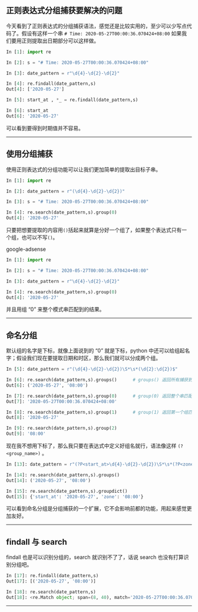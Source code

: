 ## 正则表达式分组捕获要解决的问题
今天看到了正则表达式的分组捕获语法，感觉还是比较实用的，至少可以少写点代码了。假设有这样一个串 `# Time: 2020-05-27T00:00:36.070424+08:00` 如果我们要用正则提取出日期部分可以这样做。
```python
In [1]: import re                                                               

In [2]: s = "# Time: 2020-05-27T00:00:36.070424+08:00"                          

In [3]: date_pattern = r"\d{4}-\d{2}-\d{2}"                                     

In [4]: re.findall(date_pattern,s)                                              
Out[4]: ['2020-05-27']

In [5]: start_at , *_ = re.findall(date_pattern,s)                              

In [6]: start_at                                                                
Out[6]: '2020-05-27'
```
可以看到要得到时期值并不容易。

---

## 使用分组捕获
使用正则表达式的分组功能可以让我们更加简单的提取出目标子串。
```python
In [1]: import re                                                               

In [2]: date_pattern = r"(\d{4}-\d{2}-\d{2})"                                   

In [3]: s = "# Time: 2020-05-27T00:00:36.070424+08:00"                          

In [4]: re.search(date_pattern,s).group(0)                                      
Out[4]: '2020-05-27'

```
只要把想要提取的内容用`()`括起来就算是分好一个组了，如果整个表达式只有一个组，也可以不写`()`。

google-adsense

```python
In [1]: import re                                                               

In [2]: s = "# Time: 2020-05-27T00:00:36.070424+08:00"                          

In [3]: date_pattern = r"\d{4}-\d{2}-\d{2}"                                     

In [4]: re.search(date_pattern,s).group(0)                                      
Out[4]: '2020-05-27'
```
并且用组 “0” 来整个模式串匹配到的结果。

---

## 命名分组
默认组的名字是下标，就像上面说到的 “0” 就是下标，python 中还可以给组起名字；假设我们现在要提取日期和时区，那么我们就可以分成两个组。
```python
In [5]: date_pattern = r"(\d{4}-\d{2}-\d{2})\S*\s*(\d{2}:\d{2})$"               

In [6]: re.search(date_pattern,s).groups()      # groups() 返回所有捕获到的内容                                
Out[6]: ('2020-05-27', '08:00')

In [7]: re.search(date_pattern,s).group(0)      # group(0) 返回整个串匹配到的内容                        
Out[7]: '2020-05-27T00:00:36.070424+08:00'

In [8]: re.search(date_pattern,s).group(1)      # group(1) 返回第一个组匹配到的内容                            
Out[8]: '2020-05-27'

In [9]: re.search(date_pattern,s).group(2)                                      
Out[9]: '08:00'
```
现在我不想用下标了，那么我只要在表达式中定义好组名就行，语法像这样 `(?<group_name>)` 。

```python
In [13]: date_pattern = r"(?P<start_at>\d{4}-\d{2}-\d{2})\S*\s*(?P<zone>\d{2}:\d{2})$"                                         

In [14]: re.search(date_pattern,s).groups()                                                                                    
Out[14]: ('2020-05-27', '08:00')

In [15]: re.search(date_pattern,s).groupdict()                                                                                 
Out[15]: {'start_at': '2020-05-27', 'zone': '08:00'}
```

可以看到命名分组是分组捕获的一个扩展，它不会影响前都的功能，用起来感觉更加友好。

---


## findall 与 search
findall 也是可以识别分组的，search 就识别不了了，话说 search 也没有打算识别分组吧。
```python
In [17]: re.findall(date_pattern,s)                                                                                            
Out[17]: [('2020-05-27', '08:00')]

In [18]: re.search(date_pattern,s)                                                                                             
Out[18]: <re.Match object; span=(8, 40), match='2020-05-27T00:00:36.070424+08:00'>
```

---
